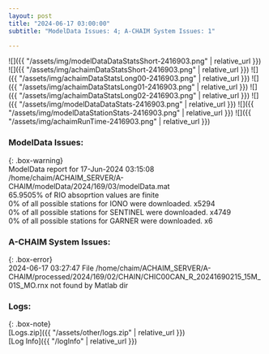 ```yaml
---
layout: post
title: "2024-06-17 03:00:00"
subtitle: "ModelData Issues: 4; A-CHAIM System Issues: 1"

---
```


![]({{ "/assets/img/modelDataDataStatsShort-2416903.png" | relative_url }})
![]({{ "/assets/img/achaimDataStatsShort-2416903.png" | relative_url }})
![]({{ "/assets/img/achaimDataStatsLong00-2416903.png" | relative_url }})
![]({{ "/assets/img/achaimDataStatsLong01-2416903.png" | relative_url }})
![]({{ "/assets/img/achaimDataStatsLong02-2416903.png" | relative_url }})
![]({{ "/assets/img/modelDataDataStats-2416903.png" | relative_url }})
![]({{ "/assets/img/modelDataStationStats-2416903.png" | relative_url }})
![]({{ "/assets/img/achaimRunTime-2416903.png" | relative_url }})


### ModelData Issues:  
  
{: .box-warning}  
 ModelData report for 17-Jun-2024 03:15:08   
 /home/chaim/ACHAIM_SERVER/A-CHAIM/modelData/2024/169/03/modelData.mat   
 65.9505% of RIO absoprtion values are finite   
 0% of all possible stations for IONO were downloaded. x5294   
 0% of all possible stations for SENTINEL were downloaded. x4749   
 0% of all possible stations for GARNER were downloaded. x6   
  
### A-CHAIM System Issues:  
  
{: .box-error}  
2024-06-17 03:27:47 File /home/chaim/ACHAIM_SERVER/A-CHAIM/processed/2024/169/02/CHAIN/CHIC00CAN_R_20241690215_15M_01S_MO.rnx not found by Matlab dir  

### Logs:  
  
{: .box-note}  
[Logs.zip]({{ "/assets/other/logs.zip" | relative_url }})  
[Log Info]({{ "/logInfo" | relative_url }})  
